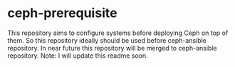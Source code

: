 # ceph-prerequisite
This repository aims to configure systems before deploying Ceph on top of them. 
So this repository ideally should be used before ceph-ansible repository. 
In near future this repository will be merged to ceph-ansible repository.
Note: I will update this readme soon.
